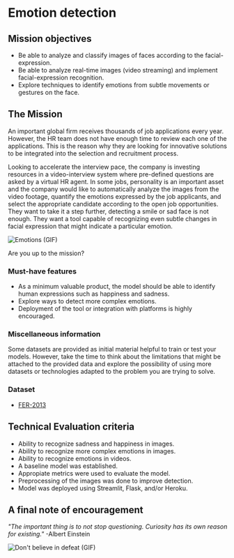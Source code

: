 # Emotion detection

## Mission objectives

- Be able to analyze and classify images of faces according to the facial-expression.
- Be able to analyze real-time images (video streaming) and implement facial-expression recognition.
- Explore techniques to identify emotions from subtle movements or gestures on the face.

## The Mission

An important global firm receives thousands of job applications every year. However, the HR team does not have
enough time to review each one of the applications. This is the reason why they are looking for innovative solutions
to be integrated into the selection and recruitment process.

Looking to accelerate the interview pace, the company is investing resources in a video-interview system where pre-defined questions are asked by a virtual HR agent. In some jobs, personality is an important asset and the company would like to automatically analyze the images from the video footage, quantify the emotions expressed by the job applicants, and select the appropriate candidate according to the open job opportunities. They want to take it a step further, detecting a smile or sad face is not enough. They want a tool capable of recognizing even subtle changes in facial expression that might
indicate a particular emotion.

![Emotions (GIF)](https://media.giphy.com/media/84rG9j2H62hwc/giphy.gif)

Are you up to the mission?

### Must-have features

- As a minimum valuable product, the model should be able to identify human expressions such as happiness and sadness.
- Explore ways to detect more complex emotions.
- Deployment of the tool or integration with platforms is highly encouraged.

### Miscellaneous information

Some datasets are provided as initial material helpful to train or test your models. However, take the time to think
about the limitations that might be attached to the provided data and explore the possibility of using more datasets
or technologies adapted to the problem you are trying to solve.

### Dataset

- [FER-2013](https://www.kaggle.com/msambare/fer2013)


## Technical Evaluation criteria

- Ability to recognize sadness and happiness in images.
- Ability to recognize more complex emotions in images.
- Ability to recognize emotions in videos.
- A baseline model was established.
- Appropiate metrics were used to evaluate the model.
- Preprocessing of the images was done to improve detection.
- Model was deployed using Streamlit, Flask, and/or Heroku.

## A final note of encouragement

_"The important thing is to not stop questioning. Curiosity has its own reason for existing."_
-Albert Einstein

![Don't believe in defeat (GIF)](https://media.giphy.com/media/dUYddwtCVUOIpgXijq/giphy.gif)
